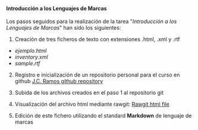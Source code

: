 #### Introducción a los Lenguajes de Marcas


Los pasos seguidos para la realización de la tarea "_Introducción a los Lenguajes de Marcas_" han sido los siguientes:

1. Creación de tres ficheros de texto con extensiones .html, .xml y .rtf

 * _ejemplo.html_
 * _inventory.xml_
 * _sample.rtf_


2. Registro e inicialización de un repositorio personal para el curso en github
[J.C. Ramos github repository](https://github.com/jcrg75/JCRG)

3. Subida de los archivos creados en el paso 1 al repositorio git

4. Visualización del archivo html mediante rawgit:
[Rawgit html file](https://raw.githack.com/jcrg75/JCRG/master/ejemplo.html)

5. Edición de este fichero utilizando el standard **Markdown** de lenguaje de marcas
